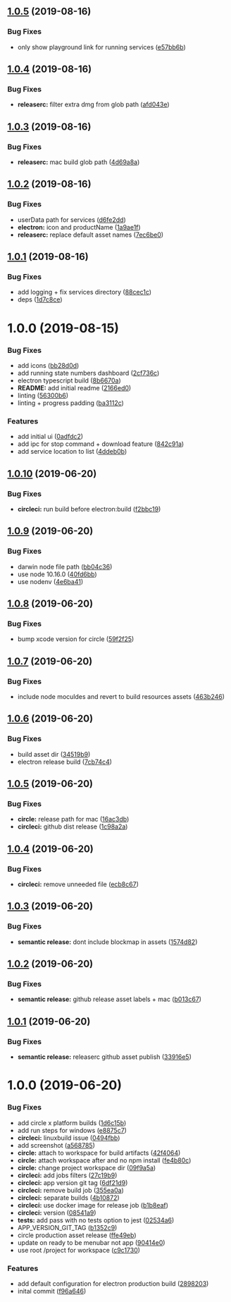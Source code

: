## [1.0.5](https://github.com/etclabscore/jade-service-runner-ui/compare/1.0.4...1.0.5) (2019-08-16)


### Bug Fixes

* only show playground link for running services ([e57bb6b](https://github.com/etclabscore/jade-service-runner-ui/commit/e57bb6b))

## [1.0.4](https://github.com/etclabscore/jade-service-runner-ui/compare/1.0.3...1.0.4) (2019-08-16)


### Bug Fixes

* **releaserc:** filter extra dmg from glob path ([afd043e](https://github.com/etclabscore/jade-service-runner-ui/commit/afd043e))

## [1.0.3](https://github.com/etclabscore/jade-service-runner-ui/compare/1.0.2...1.0.3) (2019-08-16)


### Bug Fixes

* **releaserc:** mac build glob path ([4d69a8a](https://github.com/etclabscore/jade-service-runner-ui/commit/4d69a8a))

## [1.0.2](https://github.com/etclabscore/jade-service-runner-ui/compare/1.0.1...1.0.2) (2019-08-16)


### Bug Fixes

* userData path for services ([d6fe2dd](https://github.com/etclabscore/jade-service-runner-ui/commit/d6fe2dd))
* **electron:** icon and productName ([1a9ae1f](https://github.com/etclabscore/jade-service-runner-ui/commit/1a9ae1f))
* **releaserc:** replace default asset names ([7ec6be0](https://github.com/etclabscore/jade-service-runner-ui/commit/7ec6be0))

## [1.0.1](https://github.com/etclabscore/jade-service-runner-ui/compare/1.0.0...1.0.1) (2019-08-16)


### Bug Fixes

* add logging + fix services directory ([88cec1c](https://github.com/etclabscore/jade-service-runner-ui/commit/88cec1c))
* deps ([1d7c8ce](https://github.com/etclabscore/jade-service-runner-ui/commit/1d7c8ce))

# 1.0.0 (2019-08-15)


### Bug Fixes

* add icons ([bb28d0d](https://github.com/etclabscore/jade-service-runner-ui/commit/bb28d0d))
* add running state numbers dashboard ([2cf736c](https://github.com/etclabscore/jade-service-runner-ui/commit/2cf736c))
* electron typescript build ([8b6670a](https://github.com/etclabscore/jade-service-runner-ui/commit/8b6670a))
* **README:** add initial readme ([2166ed0](https://github.com/etclabscore/jade-service-runner-ui/commit/2166ed0))
* linting ([56300b6](https://github.com/etclabscore/jade-service-runner-ui/commit/56300b6))
* linting + progress padding ([ba3112c](https://github.com/etclabscore/jade-service-runner-ui/commit/ba3112c))


### Features

* add initial ui ([0adfdc2](https://github.com/etclabscore/jade-service-runner-ui/commit/0adfdc2))
* add ipc for stop command + download feature ([842c91a](https://github.com/etclabscore/jade-service-runner-ui/commit/842c91a))
* add service location to list ([4ddeb0b](https://github.com/etclabscore/jade-service-runner-ui/commit/4ddeb0b))

## [1.0.10](https://github.com/etclabscore/pristine-typescript-electron-menubar/compare/1.0.9...1.0.10) (2019-06-20)


### Bug Fixes

* **circleci:** run build before electron:build ([f2bbc19](https://github.com/etclabscore/pristine-typescript-electron-menubar/commit/f2bbc19))

## [1.0.9](https://github.com/etclabscore/pristine-typescript-electron-menubar/compare/1.0.8...1.0.9) (2019-06-20)


### Bug Fixes

* darwin node file path ([bb04c36](https://github.com/etclabscore/pristine-typescript-electron-menubar/commit/bb04c36))
* use node 10.16.0 ([40fd6bb](https://github.com/etclabscore/pristine-typescript-electron-menubar/commit/40fd6bb))
* use nodenv ([4e6ba41](https://github.com/etclabscore/pristine-typescript-electron-menubar/commit/4e6ba41))

## [1.0.8](https://github.com/etclabscore/pristine-typescript-electron-menubar/compare/1.0.7...1.0.8) (2019-06-20)


### Bug Fixes

* bump xcode version for circle ([59f2f25](https://github.com/etclabscore/pristine-typescript-electron-menubar/commit/59f2f25))

## [1.0.7](https://github.com/etclabscore/pristine-typescript-electron-menubar/compare/1.0.6...1.0.7) (2019-06-20)


### Bug Fixes

* include node moculdes and revert to build resources assets ([463b246](https://github.com/etclabscore/pristine-typescript-electron-menubar/commit/463b246))

## [1.0.6](https://github.com/etclabscore/pristine-typescript-electron-menubar/compare/1.0.5...1.0.6) (2019-06-20)


### Bug Fixes

* build asset dir ([34519b9](https://github.com/etclabscore/pristine-typescript-electron-menubar/commit/34519b9))
* electron release build ([7cb74c4](https://github.com/etclabscore/pristine-typescript-electron-menubar/commit/7cb74c4))

## [1.0.5](https://github.com/etclabscore/pristine-typescript-electron-menubar/compare/1.0.4...1.0.5) (2019-06-20)


### Bug Fixes

* **circle:** release path for mac ([16ac3db](https://github.com/etclabscore/pristine-typescript-electron-menubar/commit/16ac3db))
* **circleci:** github dist release ([1c98a2a](https://github.com/etclabscore/pristine-typescript-electron-menubar/commit/1c98a2a))

## [1.0.4](https://github.com/etclabscore/pristine-typescript-electron-menubar/compare/1.0.3...1.0.4) (2019-06-20)


### Bug Fixes

* **circleci:** remove unneeded file ([ecb8c67](https://github.com/etclabscore/pristine-typescript-electron-menubar/commit/ecb8c67))

## [1.0.3](https://github.com/etclabscore/pristine-typescript-electron-menubar/compare/1.0.2...1.0.3) (2019-06-20)


### Bug Fixes

* **semantic release:** dont include blockmap in assets ([1574d82](https://github.com/etclabscore/pristine-typescript-electron-menubar/commit/1574d82))

## [1.0.2](https://github.com/etclabscore/pristine-typescript-electron-menubar/compare/1.0.1...1.0.2) (2019-06-20)


### Bug Fixes

* **semantic release:** github release asset labels + mac ([b013c67](https://github.com/etclabscore/pristine-typescript-electron-menubar/commit/b013c67))

## [1.0.1](https://github.com/etclabscore/pristine-typescript-electron-menubar/compare/1.0.0...1.0.1) (2019-06-20)


### Bug Fixes

* **semantic release:** releaserc github asset publish ([33916e5](https://github.com/etclabscore/pristine-typescript-electron-menubar/commit/33916e5))

# 1.0.0 (2019-06-20)


### Bug Fixes

* add circle x platform builds ([1d6c15b](https://github.com/etclabscore/pristine-typescript-electron-menubar/commit/1d6c15b))
* add run steps for windows ([e8875c7](https://github.com/etclabscore/pristine-typescript-electron-menubar/commit/e8875c7))
* **circleci:** linuxbuild issue ([0494fbb](https://github.com/etclabscore/pristine-typescript-electron-menubar/commit/0494fbb))
* add screenshot ([a568785](https://github.com/etclabscore/pristine-typescript-electron-menubar/commit/a568785))
* **circle:** attach to workspace for build artifacts ([42f4064](https://github.com/etclabscore/pristine-typescript-electron-menubar/commit/42f4064))
* **circle:** attach workspace after and no npm install ([fe4b80c](https://github.com/etclabscore/pristine-typescript-electron-menubar/commit/fe4b80c))
* **circle:** change project workspace dir ([09f9a5a](https://github.com/etclabscore/pristine-typescript-electron-menubar/commit/09f9a5a))
* **circleci:** add jobs filters ([27c19b9](https://github.com/etclabscore/pristine-typescript-electron-menubar/commit/27c19b9))
* **circleci:** app version git tag ([6df21d9](https://github.com/etclabscore/pristine-typescript-electron-menubar/commit/6df21d9))
* **circleci:** remove build job ([355ea0a](https://github.com/etclabscore/pristine-typescript-electron-menubar/commit/355ea0a))
* **circleci:** separate builds ([4b10872](https://github.com/etclabscore/pristine-typescript-electron-menubar/commit/4b10872))
* **circleci:** use docker image for release job ([b1b8eaf](https://github.com/etclabscore/pristine-typescript-electron-menubar/commit/b1b8eaf))
* **circleci:** version ([08541a9](https://github.com/etclabscore/pristine-typescript-electron-menubar/commit/08541a9))
* **tests:** add pass with no tests option to jest ([02534a6](https://github.com/etclabscore/pristine-typescript-electron-menubar/commit/02534a6))
* APP_VERSION_GIT_TAG ([b1352c9](https://github.com/etclabscore/pristine-typescript-electron-menubar/commit/b1352c9))
* circle production asset release ([ffe49eb](https://github.com/etclabscore/pristine-typescript-electron-menubar/commit/ffe49eb))
* update on ready to be menubar not app ([90414e0](https://github.com/etclabscore/pristine-typescript-electron-menubar/commit/90414e0))
* use root /project for workspace ([c9c1730](https://github.com/etclabscore/pristine-typescript-electron-menubar/commit/c9c1730))


### Features

* add default configuration for electron production build ([2898203](https://github.com/etclabscore/pristine-typescript-electron-menubar/commit/2898203))
* inital commit ([f96a646](https://github.com/etclabscore/pristine-typescript-electron-menubar/commit/f96a646))
